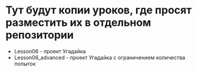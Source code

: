 # Тут будут копии уроков, где просят разместить их в отдельном репозитории

* Lesson06 - проект Угадайка
* Lesson06_advanced - проект Угадайка с ограничением количества попыток  